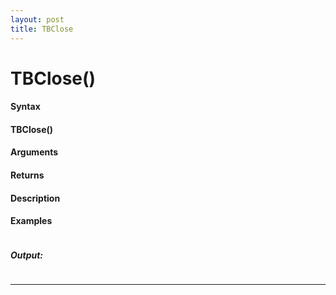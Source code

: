 ```yaml
---
layout: post
title: TBClose
---
```


# TBClose()


#### Syntax

#### TBClose()

#### Arguments

#### Returns

#### Description

#### Examples

```

```

##### Output:

```

```

---